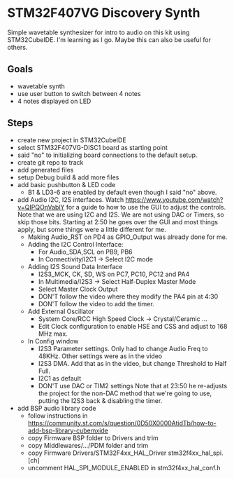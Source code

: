 # STM32F407VG Discovery Synth

Simple wavetable synthesizer for intro to audio on this kit using STM32CubeIDE.
I'm learning as I go.  Maybe this can also be useful for others.

## Goals

- wavetable synth
- use user button to switch between 4 notes
- 4 notes displayed on LED  

## Steps

- create new project in STM32CubeIDE
- select STM32F407VG-DISC1 board as starting point
- said "no" to initializing board connections to the default setup.
- create git repo to track
- add generated files
- setup Debug build & add more files
- add basic pushbutton & LED code
  - B1 & LD3-6 are enabled by default even though I said "no" above.
- add Audio I2C, I2S interfaces.
	Watch https://www.youtube.com/watch?v=QIPQOnVablY for a guide to how to use 
	the GUI to adjust the controls.  Note that we are using I2C and I2S.  We are 
	not using DAC or Timers, so skip those bits. Starting at 2:50 he goes over 
	the GUI and most things apply, but some things were a little different for me.
	- Making Audio_RST on PD4 as GPIO_Output was already done for me.
	- Adding the I2C Control Interface:
	  - For Audio_SDA,SCL on PB9, PB6 
	  - In Connectivity/I2C1 -> Select I2C mode
	- Adding I2S Sound Data Interface
	  - I2S3_MCK, CK, SD, WS on PC7, PC10, PC12 and PA4
	  - In Multimedia/I2S3 -> Select Half-Duplex Master Mode
	  - Select Master Clock Output
	  - DON'T follow the video where they modify the PA4 pin at 4:30
	  - DON'T follow the video to add the timer.
	- Add External Oscillator
	  - System Core/RCC High Speed Clock -> Crystal/Ceramic …
	  - Edit Clock configuration to enable HSE and CSS and adjust to 168 MHz max.
	- In Config window
	  - I2S3 Parameter settings.  Only had to change Audio Freq to 48KHz. Other settings were as in the video
	  - I2S3 DMA.  Add that as in the video, but change Threshold to Half Full.
	  - I2C1 as default
	  - DON'T use DAC or TIM2 settings
	Note that at 23:50 he re-adjusts the project for the non-DAC method that 
	we're going to use, putting the I2S3 back & disabling the timer.
- add BSP audio library code
  - follow instructions in https://community.st.com/s/question/0D50X0000AtidTb/how-to-add-bsp-library-cubemxide
  - copy Firmware BSP folder to Drivers and trim
  - copy Middlewares/.../PDM folder and trim
  - copy Firmware Drivers/STM32F4xx_HAL_Driver stm32f4xx_hal_spi.[ch]
  - uncomment HAL_SPI_MODULE_ENABLED in stm32f4xx_hal_conf.h 
  